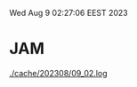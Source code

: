Wed Aug  9 02:27:06 EEST 2023
# JAM
<a href='./cache/202308/09_02.log'>./cache/202308/09_02.log</a>
